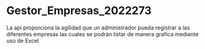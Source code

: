 # Gestor_Empresas_2022273
La api proporciona la agilidad que un administrador pueda registrar a las diferentes empresas las cuales se podrán listar de manera grafica mediante uso de Excel
